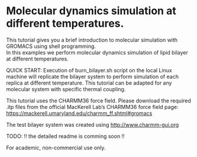 # Molecular dynamics simulation at different temperatures.
	
This tutorial gives you a brief introduction to molecular simulation with GROMACS using shell programming.  
In this examples we perform molecular dynamics simulation of lipid bilayer at different temperatures. 

QUICK START: Execution of burn_bilayer.sh script on the local Linux machine will replicate the bilayer system to perform simulation of each replica at different temperature.
This tutorial can be adapted for any molecular system with specific thermal coupling.

This tutorial uses the CHARMM36 force field. Please download the required .itp files from the official MacKerell Lab’s CHARMM36 force field page:
https://mackerell.umaryland.edu/charmm_ff.shtml#gromacs

The test bilayer system was created using http://www.charmm-gui.org

TODO: !! the detailed readme is comming soon !!


For academic, non-commercial use only. 
